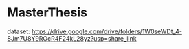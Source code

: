 # MasterThesis
dataset: https://drive.google.com/drive/folders/1W0seWDt_4-8Jm7U8Y9ROcR4F24kL28yz?usp=share_link
